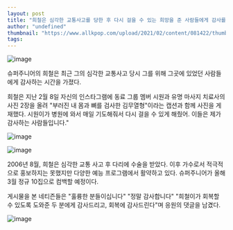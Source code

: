 ```yaml
---
layout: post
title: "희철은 심각한 교통사고를 당한 후 다시 걸을 수 있는 희망을 준 사람들에게 감사를 표한다."
author: "undefined"
thumbnail: "https://www.allkpop.com/upload/2021/02/content/081422/thumb/1612812178-image.png"
tags: 
---
```



![image](https://www.allkpop.com/upload/2021/02/content/081422/1612812178-image.png)

슈퍼주니어의 희철은 최근 그의 심각한 교통사고 당시 그를 위해 그곳에 있었던 사람들에게 감사하는 시간을 가졌다.

희철은 지난 2월 8일 자신의 인스타그램에 동료 그룹 멤버 시원과 유명 마사지 치료사의 사진 2장을 올려 "부러진 내 몸과 뼈를 검사한 김무열형"이라는 캡션과 함께 사진을 게재했다. 시원이가 병원에 와서 매일 기도해줘서 다시 걸을 수 있게 해줬어. 이들은 제가 감사하는 사람들입니다."

![image](https://www.allkpop.com/upload/2021/02/content/081427/1612812440-instagramphotodownload.jpg)

![image](https://www.allkpop.com/upload/2021/02/content/081427/1612812446-instagramphotodownload.jpg)

2006년 8월, 희철은 심각한 교통 사고 후 다리에 수술을 받았다. 이후 가수로서 적극적으로 홍보하지는 못했지만 다양한 예능 프로그램에서 활약하고 있다. 슈퍼주니어가 올해 3월 정규 10집으로 컴백할 예정이다.

게시물을 본 네티즌들은 "훌륭한 분들이십니다" "정말 감사합니다" "희철이가 회복할 수 있도록 도와준 두 분에게 감사드리고, 회복에 감사드린다"며 응원의 댓글을 남겼다.

![image](https://www.allkpop.com/upload/2021/02/content/081424/1612812296-image.png)